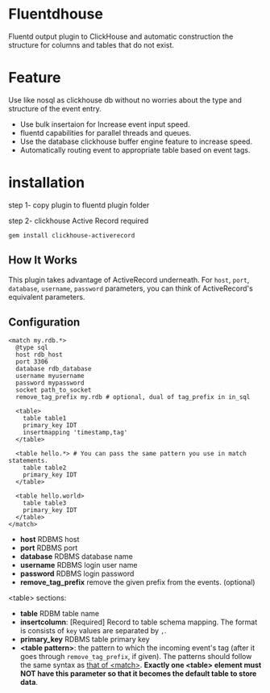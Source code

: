 # Fluentdhouse
 Fluentd output plugin to ClickHouse and automatic construction the structure for columns and tables that do not exist. 
 
# Feature
 Use like nosql as clickhouse db without no worries about the type and structure of the event entry.
 *  Use bulk insertaion for Increase event input speed.
 *  fluentd capabilities for parallel threads and queues.
 *  Use the database clickhouse buffer engine feature to increase speed.
 *  Automatically routing event to appropriate table based on event tags.


# installation
step 1- copy plugin to fluentd plugin folder

step 2- clickhouse Active Record required

```
gem install clickhouse-activerecord
```

## How It Works

This plugin takes advantage of ActiveRecord underneath. For `host`, `port`, `database`, `username`, `password` parameters, you can think of ActiveRecord's equivalent parameters.

## Configuration

    <match my.rdb.*>
      @type sql
      host rdb_host
      port 3306
      database rdb_database
      username myusername
      password mypassword
      socket path_to_socket
      remove_tag_prefix my.rdb # optional, dual of tag_prefix in in_sql

      <table>
        table table1
        primary_key IDT
        insertmapping 'timestamp,tag'
      </table>

      <table hello.*> # You can pass the same pattern you use in match statements.
        table table2
        primary_key IDT
      </table>
      
      <table hello.world>
        table table3
        primary_key IDT
      </table>
    </match>

* **host** RDBMS host
* **port** RDBMS port
* **database** RDBMS database name
* **username** RDBMS login user name
* **password** RDBMS login password
* **remove_tag_prefix** remove the given prefix from the events. (optional)

\<table\> sections:

* **table** RDBM table name
* **insertcolumn**: [Required] Record to table schema mapping. The format is consists of `key` values are separated by `,`.
* **primary_key** RDBMS table primary key
* **\<table pattern\>**: the pattern to which the incoming event's tag (after it goes through `remove_tag_prefix`, if given). The patterns should follow the same syntax as [that of \<match\>](https://docs.fluentd.org/configuration/config-file#how-match-patterns-work). **Exactly one \<table\> element must NOT have this parameter so that it becomes the default table to store data**.
